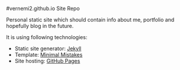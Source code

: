 #vernemi2.github.io Site Repo

Personal static site which should contain info about me, portfolio and hopefully blog in the future.

It is using following technologies:

- Static site generator: [Jekyll](https://jekyllrb.com/)
- Template: [Minimal Mistakes](https://mmistakes.github.io/minimal-mistakes/)
- Site hosting: [GitHub Pages](https://pages.github.com/)
